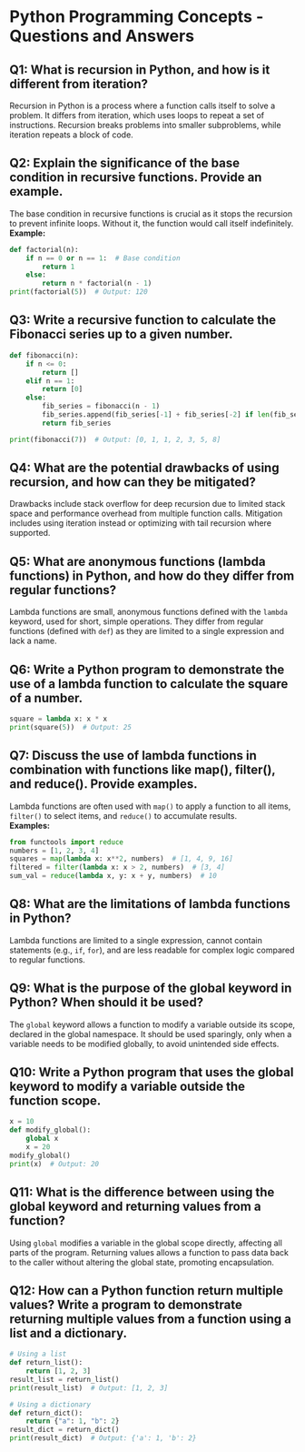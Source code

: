 # Python Programming Concepts - Questions and Answers

## Q1: What is recursion in Python, and how is it different from iteration?
Recursion in Python is a process where a function calls itself to solve a problem. It differs from iteration, which uses loops to repeat a set of instructions. Recursion breaks problems into smaller subproblems, while iteration repeats a block of code.

## Q2: Explain the significance of the base condition in recursive functions. Provide an example.
The base condition in recursive functions is crucial as it stops the recursion to prevent infinite loops. Without it, the function would call itself indefinitely.  
**Example:**  
```python
def factorial(n):
    if n == 0 or n == 1:  # Base condition
        return 1
    else:
        return n * factorial(n - 1)
print(factorial(5))  # Output: 120
```

## Q3: Write a recursive function to calculate the Fibonacci series up to a given number.
```python
def fibonacci(n):
    if n <= 0:
        return []
    elif n == 1:
        return [0]
    else:
        fib_series = fibonacci(n - 1)
        fib_series.append(fib_series[-1] + fib_series[-2] if len(fib_series) > 1 else 1)
        return fib_series

print(fibonacci(7))  # Output: [0, 1, 1, 2, 3, 5, 8]
```

## Q4: What are the potential drawbacks of using recursion, and how can they be mitigated?
Drawbacks include stack overflow for deep recursion due to limited stack space and performance overhead from multiple function calls. Mitigation includes using iteration instead or optimizing with tail recursion where supported.

## Q5: What are anonymous functions (lambda functions) in Python, and how do they differ from regular functions?
Lambda functions are small, anonymous functions defined with the `lambda` keyword, used for short, simple operations. They differ from regular functions (defined with `def`) as they are limited to a single expression and lack a name.

## Q6: Write a Python program to demonstrate the use of a lambda function to calculate the square of a number.
```python
square = lambda x: x * x
print(square(5))  # Output: 25
```

## Q7: Discuss the use of lambda functions in combination with functions like map(), filter(), and reduce(). Provide examples.
Lambda functions are often used with `map()` to apply a function to all items, `filter()` to select items, and `reduce()` to accumulate results.  
**Examples:**  
```python
from functools import reduce
numbers = [1, 2, 3, 4]
squares = map(lambda x: x**2, numbers)  # [1, 4, 9, 16]
filtered = filter(lambda x: x > 2, numbers)  # [3, 4]
sum_val = reduce(lambda x, y: x + y, numbers)  # 10
```

## Q8: What are the limitations of lambda functions in Python?
Lambda functions are limited to a single expression, cannot contain statements (e.g., `if`, `for`), and are less readable for complex logic compared to regular functions.

## Q9: What is the purpose of the global keyword in Python? When should it be used?
The `global` keyword allows a function to modify a variable outside its scope, declared in the global namespace. It should be used sparingly, only when a variable needs to be modified globally, to avoid unintended side effects.

## Q10: Write a Python program that uses the global keyword to modify a variable outside the function scope.
```python
x = 10
def modify_global():
    global x
    x = 20
modify_global()
print(x)  # Output: 20
```

## Q11: What is the difference between using the global keyword and returning values from a function?
Using `global` modifies a variable in the global scope directly, affecting all parts of the program. Returning values allows a function to pass data back to the caller without altering the global state, promoting encapsulation.

## Q12: How can a Python function return multiple values? Write a program to demonstrate returning multiple values from a function using a list and a dictionary.
```python
# Using a list
def return_list():
    return [1, 2, 3]
result_list = return_list()
print(result_list)  # Output: [1, 2, 3]

# Using a dictionary
def return_dict():
    return {"a": 1, "b": 2}
result_dict = return_dict()
print(result_dict)  # Output: {'a': 1, 'b': 2}
```
